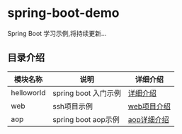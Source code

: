 # spring-boot-demo
Spring Boot 学习示例,将持续更新...

## 目录介绍

模块名称|说明|详细介绍
---|---|---|
helloworld|spring boot 入门示例|[详细介绍](https://github.com/smltq/spring-boot-demo/blob/master/helloworld/HELP.md)|
web|ssh项目示例|[web项目介绍](https://github.com/smltq/spring-boot-demo/blob/master/web/HELP.md)|
aop|spring boot aop示例|[aop详细介绍](https://github.com/smltq/spring-boot-demo/blob/master/aop/HELP.md)|